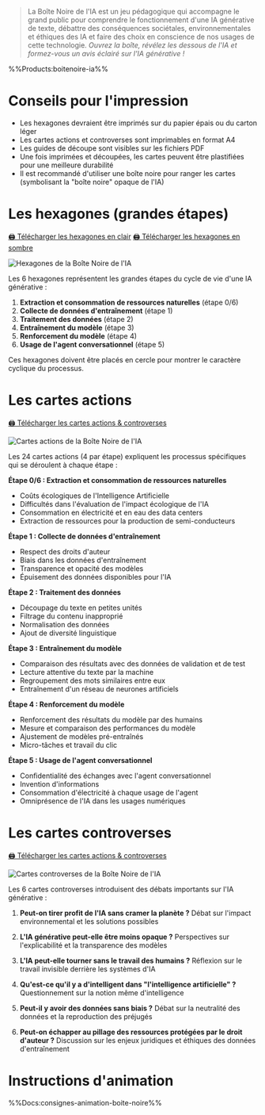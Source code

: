 > La Boîte Noire de l'IA est un jeu pédagogique qui accompagne le grand public pour comprendre le fonctionnement d'une IA générative de texte, débattre des conséquences sociétales, environnementales et éthiques des IA et faire des choix en conscience de nos usages de cette technologie.
> *Ouvrez la boîte, révélez les dessous de l'IA et formez-vous un avis éclairé sur l'IA générative !*

%%Products:boitenoire-ia%%
</br>

# Conseils pour l'impression
- Les hexagones devraient être imprimés sur du papier épais ou du carton léger
- Les cartes actions et controverses sont imprimables en format A4
- Les guides de découpe sont visibles sur les fichiers PDF
- Une fois imprimées et découpées, les cartes peuvent être plastifiées pour une meilleure durabilité
- Il est recommandé d'utiliser une boîte noire pour ranger les cartes (symbolisant la "boîte noire" opaque de l'IA)

# Les hexagones (grandes étapes)
<a href="https://nextcloud.datactivist.coop/s/CppG2Y2fFidjSNM" class="customButton">🖨️ Télécharger les hexagones en clair</a>
<a href="https://nextcloud.datactivist.coop/s/AnRzqQNXNWwRn9w" class="customButton">🖨️ Télécharger les hexagones en sombre</a>


![Hexagones de la Boîte Noire de l'IA](/images/docs/boitenoire-hexagones.jpeg)

Les 6 hexagones représentent les grandes étapes du cycle de vie d'une IA générative :

1. **Extraction et consommation de ressources naturelles** (étape 0/6)
2. **Collecte de données d'entraînement** (étape 1)
3. **Traitement des données** (étape 2)
4. **Entraînement du modèle** (étape 3)
5. **Renforcement du modèle** (étape 4)
6. **Usage de l'agent conversationnel** (étape 5)

Ces hexagones doivent être placés en cercle pour montrer le caractère cyclique du processus.

# Les cartes actions
<a href="https://nextcloud.datactivist.coop/s/jT22tqSXZn2x22P" class="customButton">🖨️ Télécharger les cartes actions & controverses</a>

![Cartes actions de la Boîte Noire de l'IA](/images/docs/boitenoire-actions.jpeg)

Les 24 cartes actions (4 par étape) expliquent les processus spécifiques qui se déroulent à chaque étape :

**Étape 0/6 : Extraction et consommation de ressources naturelles**
- Coûts écologiques de l'Intelligence Artificielle
- Difficultés dans l'évaluation de l'impact écologique de l'IA
- Consommation en électricité et en eau des data centers
- Extraction de ressources pour la production de semi-conducteurs

**Étape 1 : Collecte de données d'entraînement**
- Respect des droits d'auteur
- Biais dans les données d'entraînement
- Transparence et opacité des modèles
- Épuisement des données disponibles pour l'IA

**Étape 2 : Traitement des données**
- Découpage du texte en petites unités
- Filtrage du contenu inapproprié
- Normalisation des données
- Ajout de diversité linguistique

**Étape 3 : Entraînement du modèle**
- Comparaison des résultats avec des données de validation et de test
- Lecture attentive du texte par la machine
- Regroupement des mots similaires entre eux
- Entraînement d'un réseau de neurones artificiels

**Étape 4 : Renforcement du modèle**
- Renforcement des résultats du modèle par des humains
- Mesure et comparaison des performances du modèle
- Ajustement de modèles pré-entraînés
- Micro-tâches et travail du clic

**Étape 5 : Usage de l'agent conversationnel**
- Confidentialité des échanges avec l'agent conversationnel
- Invention d'informations
- Consommation d'électricité à chaque usage de l'agent
- Omniprésence de l'IA dans les usages numériques

# Les cartes controverses
<a href="https://nextcloud.datactivist.coop/s/jT22tqSXZn2x22P" class="customButton">🖨️ Télécharger les cartes actions & controverses</a>

![Cartes controverses de la Boîte Noire de l'IA](/images/docs/boitenoire-controverses.jpeg)

Les 6 cartes controverses introduisent des débats importants sur l'IA générative :

1. **Peut-on tirer profit de l'IA sans cramer la planète ?**
   Débat sur l'impact environnemental et les solutions possibles

2. **L'IA générative peut-elle être moins opaque ?**
   Perspectives sur l'explicabilité et la transparence des modèles

3. **L'IA peut-elle tourner sans le travail des humains ?**
   Réflexion sur le travail invisible derrière les systèmes d'IA

4. **Qu'est-ce qu'il y a d'intelligent dans "l'intelligence artificielle" ?**
   Questionnement sur la notion même d'intelligence

5. **Peut-il y avoir des données sans biais ?**
   Débat sur la neutralité des données et la reproduction des préjugés

6. **Peut-on échapper au pillage des ressources protégées par le droit d'auteur ?**
   Discussion sur les enjeux juridiques et éthiques des données d'entraînement

# Instructions d'animation

%%Docs:consignes-animation-boite-noire%%

